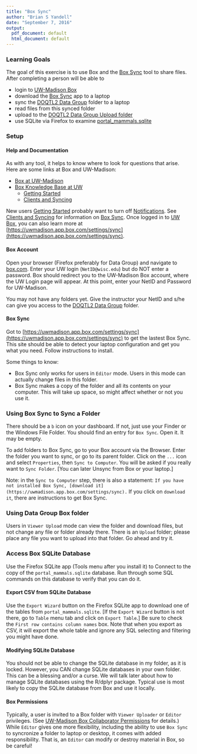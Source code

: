 ```yaml
---
title: "Box Sync"
author: "Brian S Yandell"
date: "September 7, 2016"
output:
  pdf_document: default
  html_document: default
---
```


### Learning Goals

The goal of this exercise is to use Box and the [Box Sync](https://sites.box.com/sync4/) tool to share files. After completing a person will be able to

* login to [UW-Madison Box](https://uwmadison.app.box.com)
* download the [Box Sync](https://uwmadison.app.box.com/settings/sync) app to a laptop
* sync the [DOQTL2 Data Group](https://uwmadison.app.box.com/files/0/f/11159715386/DOQTL2_Data_Club) folder to a laptop
* read files from this synced folder
* upload to the [DOQTL2 Data Group Upload folder](https://uwmadison.app.box.com/files/0/f/11219066452/Upload)
* use SQLite via Firefox to examine [portal_mammals.sqlite](https://uwmadison.app.box.com/files/0/f/11159715386/1/f_94224979028)

### Setup

#### Help and Documentation

As with any tool, it helps to know where to look for questions that arise. Here are some links at Box and UW-Madison:

* [Box at UW-Madison](https://it.wisc.edu/services/box/)
* [Box Knowledge Base at UW](https://kb.wisc.edu/box/)
  + [Getting Started](https://kb.wisc.edu/box/page.php?id=33229) 
  + [Clients and Syncing](https://kb.wisc.edu/box/page.php?id=33789)

New users [Getting Started](https://kb.wisc.edu/box/page.php?id=33229) probably want to turn off [Notifications](https://community.box.com/t5/Account-Information/How-Do-I-Manage-Email-Notifications-From-Box/ta-p/23). See [Clients and Syncing](https://kb.wisc.edu/box/page.php?id=33789) for information on [Box Sync](https://community.box.com/t5/Box-Sync/Get-Started-with-Box-Sync/ta-p/86). Once logged in to [UW Box](https://uwmadison.app.box.com/), you can also learn more at [https://uwmadison.app.box.com/settings/sync](https://uwmadison.app.box.com/settings/sync).

#### Box Account

Open your browser (Firefox preferably for Data Group) and navigate to [box.com](https://box.com). Enter your UW login (`NetID@wisc.edu`) but do NOT enter a password. Box should redirect you to the UW-Madison Box account, where the UW Login page will appear. At this point, enter your NetID and Password for UW-Madison.

You may not have any folders yet. Give the instructor your NetID and s/he can give you access to the [DOQTL2 Data Group](https://uwmadison.app.box.com/files/0/f/11159715386/DOQTL2_Data_Club) folder.

#### Box Sync

Got to [https://uwmadison.app.box.com/settings/sync](https://uwmadison.app.box.com/settings/sync) to get the lastest Box Sync. This site should be able to detect your laptop configuration and get you what you need. Follow instructions to install.

Some things to know:

* Box Sync only works for users in `Editor` mode. Users in this mode can actually change files in this folder.
* Box Sync makes a copy of the folder and all its contents on your computer. This will take up space, so might affect whether or not you use it.

### Using Box Sync to Sync a Folder

There should be a `b` icon on your dashboard. If not, just use your Finder or the Windows File Folder. You should find an entry for `Box Sync`. Open it. It may be empty.

To add folders to Box Sync, go to your Box account via the Browser. Enter the folder you want to sync, or go to its parent folder. Click on the `...` icon and select `Properties`, then `Sync to Computer`. You will be asked if you really want to `Sync Folder`. [You can later Unsync from Box or your laptop.]

Note: in the `Sync to Computer` step, there is also a statement: `If you have not installed Box Sync, [download it](https://uwmadison.app.box.com/settings/sync).` If you click on `download it`, there are instructions to get Box Sync.

### Using Data Group Box folder

Users in `Viewer Upload` mode can view the folder and download files, but not change any file or folder already there. There is an `Upload` folder; please place any file you want to upload into that folder. Go ahead and try it.

### Access Box SQLite Database

Use the Firefox SQLite app (Tools menu after you install it) to Connect to the copy of the `portal_mammals.sqlite` database. Run through some SQL commands on this database to verify that you can do it.

#### Export CSV from SQLite Database

Use the `Export Wizard` button on the Firefox SQLite app to download one of the tables from `portal_mammals.sqlite`. [If the `Export Wizard` button is not there, go to `Table` menu tab and click on `Export Table`.] Be sure to check the `First row contains column names` box. Note that when you export as CSV, it will export the whole table and ignore any SQL selecting and filtering you might have done.

#### Modifying SQLite Database

You should not be able to change the SQLite database in my folder, as it is locked. However, you CAN change SQLite databases in your own folder. This can be a blessing and/or a curse. 
We will talk later about how to manage SQLite databases using the R/dplyr package. Typical use is most likely to copy the SQLite database from Box and use it locally.

#### Box Permissions

Typically, a user is invited to a Box folder with `Viewer Uploader` or `Editor` privileges. (See [UW-Madison Box Collaborator Permissions](https://kb.wisc.edu/box/page.php?id=37618) for details.)
While `Editor` gives one more flexibility, including the ability to use `Box Sync` to syncronize a folder to laptop or desktop, it comes with added responsibility.
That is, an `Editor` can modify or destroy material in Box, so be careful!


